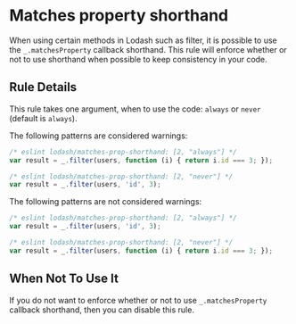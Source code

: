 # Matches property shorthand

When using certain methods in Lodash such as filter, it is possible to use the `_.matchesProperty` callback shorthand. 
This rule will enforce whether or not to use shorthand when possible to keep consistency in your code.

## Rule Details

This rule takes one argument, when to use the code: `always` or `never` (default is `always`).

The following patterns are considered warnings:

```js
/* eslint lodash/matches-prop-shorthand: [2, "always"] */
var result = _.filter(users, function (i) { return i.id === 3; });
```

```js
/* eslint lodash/matches-prop-shorthand: [2, "never"] */
var result = _.filter(users, 'id', 3);
```

The following patterns are not considered warnings:

```js
/* eslint lodash/matches-prop-shorthand: [2, "always"] */
var result = _.filter(users, 'id', 3);
```

```js
/* eslint lodash/matches-prop-shorthand: [2, "never"] */
var result = _.filter(users, function (i) { return i.id === 3; });
```


## When Not To Use It

If you do not want to enforce whether or not to use `_.matchesProperty` callback shorthand, then you can disable this rule.
